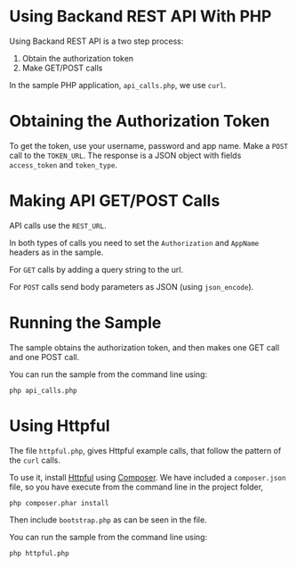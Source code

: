 Using Backand REST API With PHP
===============================

Using Backand REST API is a two step process:

1. Obtain the authorization token
2. Make GET/POST calls

In the sample PHP application, `api_calls.php`, we use `curl`.

Obtaining the Authorization Token
=================================

To get the token, use your username, password and app name. 
Make a `POST` call to the `TOKEN_URL`.
The response is a JSON object with fields `access_token` and `token_type`.

Making API GET/POST Calls
=========================

API calls use the `REST_URL`.

In both types of calls you need to set the `Authorization` and `AppName` headers as in the sample.

For `GET` calls by adding a query string to the url.

For `POST` calls send body parameters as JSON (using `json_encode`).

Running the Sample
==================

The sample obtains the authorization token, and then makes one GET call and one POST call.

You can run the sample from the command line using:

    php api_calls.php
	
Using Httpful
=============

The file `httpful.php`, gives Httpful example calls, that follow the pattern of the `curl` calls.

To use it, install [Httpful](http://phphttpclient.com) using [Composer](https://getcomposer.org). 
We have included a `composer.json` file, so you have execute from the command line in the project folder, 

    php composer.phar install
    
Then include `bootstrap.php` as can be seen in the file.

You can run the sample from the command line using:

    php httpful.php